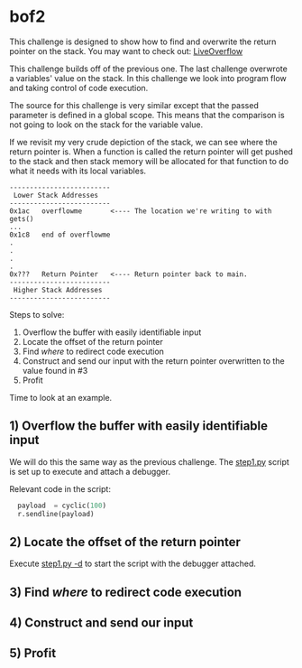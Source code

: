 # bof2

This challenge is designed to show how to find and overwrite the return pointer on the stack. 
You may want to check out: [LiveOverflow](https://www.youtube.com/watch?v=8QzOC8HfOqU)

This challenge builds off of the previous one. The last challenge overwrote a variables' value on the stack. In this challenge we look into program flow and taking control of code execution.

The source for this challenge is very similar except that the passed parameter is defined in a global scope. This means that the comparison is not going to look on the stack for the variable value.

If we revisit my very crude depiction of the stack, we can see where the return pointer is. When a function is called the return pointer will get pushed to the stack and then stack memory will be allocated for that function to do what it needs with its local variables. 

```
-------------------------
 Lower Stack Addresses
-------------------------
0x1ac   overflowme       <---- The location we're writing to with gets()
...
0x1c8   end of overflowme
.
.
.
.
0x???   Return Pointer   <---- Return pointer back to main.
-------------------------
 Higher Stack Addresses
-------------------------
```

Steps to solve:
1) Overflow the buffer with easily identifiable input
2) Locate the offset of the return pointer
3) Find _where_ to redirect code execution
4) Construct and send our input with the return pointer overwritten to the value found in #3
5) Profit

Time to look at an example.

## 1) Overflow the buffer with easily identifiable input
We will do this the same way as the previous challenge. The [step1.py](./step1.py) script is set up to execute and attach a debugger.

Relevant code in the script:
```python
  payload  = cyclic(100)
  r.sendline(payload)
```

## 2) Locate the offset of the return pointer
Execute [step1.py -d](./step1.py) to start the script with the debugger attached.

## 3) Find _where_ to redirect code execution

## 4) Construct and send our input 

## 5) Profit


<to be continued>
